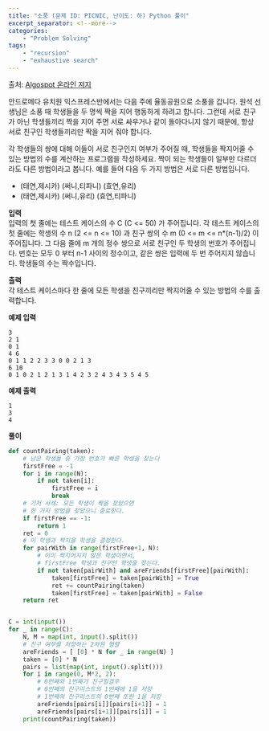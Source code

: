 ```yaml
---
title: "소풍 (문제 ID: PICNIC, 난이도: 하) Python 풀이"
excerpt_separator: <!--more-->
categories: 
    - "Problem Solving"
tags: 
    - "recursion"
    - "exhaustive search"
---
```


출처: [Algospot 온라인 저지](https://algospot.com/judge/problem/read/PICNIC)

안드로메다 유치원 익스프레스반에서는 다음 주에 율동공원으로 소풍을 갑니다. 원석 선생님은 소풍 때 학생들을 두 명씩 짝을 지어 행동하게 하려고 합니다. 그런데 서로 친구가 아닌 학생들끼리 짝을 지어 주면 서로 싸우거나 같이 돌아다니지 않기 때문에, 항상 서로 친구인 학생들끼리만 짝을 지어 줘야 합니다.

각 학생들의 쌍에 대해 이들이 서로 친구인지 여부가 주어질 때, 학생들을 짝지어줄 수 있는 방법의 수를 계산하는 프로그램을 작성하세요. 짝이 되는 학생들이 일부만 다르더라도 다른 방법이라고 봅니다. 예를 들어 다음 두 가지 방법은 서로 다른 방법입니다.

- (태연,제시카) (써니,티파니) (효연,유리)
- (태연,제시카) (써니,유리) (효연,티파니)

__입력__  
입력의 첫 줄에는 테스트 케이스의 수 C (C <= 50) 가 주어집니다. 각 테스트 케이스의 첫 줄에는 학생의 수 n (2 <= n <= 10) 과 친구 쌍의 수 m (0 <= m <= n*(n-1)/2) 이 주어집니다. 그 다음 줄에 m 개의 정수 쌍으로 서로 친구인 두 학생의 번호가 주어집니다. 번호는 모두 0 부터 n-1 사이의 정수이고, 같은 쌍은 입력에 두 번 주어지지 않습니다. 학생들의 수는 짝수입니다.

__출력__  
각 테스트 케이스마다 한 줄에 모든 학생을 친구끼리만 짝지어줄 수 있는 방법의 수를 출력합니다.

__예제 입력__
```
3 
2 1 
0 1 
4 6 
0 1 1 2 2 3 3 0 0 2 1 3 
6 10 
0 1 0 2 1 2 1 3 1 4 2 3 2 4 3 4 3 5 4 5
```

__예제 출력__  
```
1
3
4
```

__풀이__  
```python
def countPairing(taken):
    # 남은 학생들 중 가장 번호가 빠른 학생을 찾는다
    firstFree = -1
    for i in range(N):
        if not taken[i]:
            firstFree = i
            break
    # 기저 사례: 모든 학생이 짝을 찾았으면
    # 한 가지 방법을 찾았으니 종료한다.
    if firstFree == -1:
        return 1
    ret = 0
    # 이 학생과 짝지을 학생을 결정한다.
    for pairWith in range(firstFree+1, N):
        # 이미 짝지어지지 않은 학생이면서, 
        # firstFree 학생과 친구인 학생을 찾는다.
        if not taken[pairWith] and areFriends[firstFree][pairWith]:
            taken[firstFree] = taken[pairWith] = True
            ret += countPairing(taken)
            taken[firstFree] = taken[pairWith] = False
    return ret


C = int(input())
for _ in range(C):
    N, M = map(int, input().split())
    # 친구 여부를 저장하는 2차원 행렬
    areFriends = [ [0] * N for _ in range(N) ]
    taken = [0] * N
    pairs = list(map(int, input().split()))
    for i in range(0, M*2, 2):
        # 0번째와 1번째가 친구일경우 
        # 0번째의 친구리스트의 1번째에 1을 저장
        # 1번째의 친구리스트의 0번째 또한 1을 저장
        areFriends[pairs[i]][pairs[i+1]] = 1
        areFriends[pairs[i+1]][pairs[i]] = 1
    print(countPairing(taken))
```